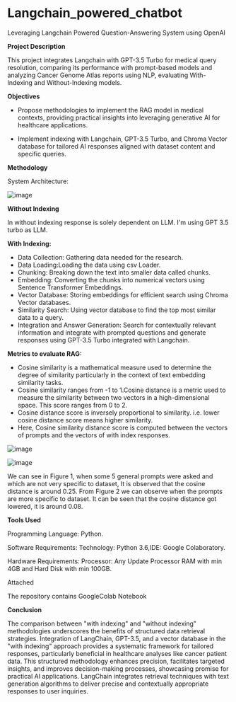 # Langchain_powered_chatbot
Leveraging Langchain Powered Question-Answering System using OpenAI


**Project Description**

This project integrates Langchain with GPT-3.5 Turbo for medical query resolution, comparing its performance with prompt-based models and analyzing Cancer Genome Atlas reports using NLP, evaluating With-Indexing and Without-Indexing models.

**Objectives**

- Propose methodologies to implement the RAG model in medical contexts, providing practical insights into leveraging generative AI for healthcare applications.

- Implement indexing with Langchain, GPT-3.5 Turbo, and Chroma Vector database for tailored AI responses aligned with dataset content and specific queries.

**Methodology**

System Architecture:


![image](https://github.com/shravya-aedunuri/Langchain_powered_chatbot/assets/66987710/50f42e56-5451-4f3d-af29-81c92978f617)


**Without Indexing**

In without indexing response is solely dependent on LLM. I'm using GPT 3.5 turbo as LLM.


**With Indexing:**
- Data Collection: Gathering data needed for the research.
- Data Loading:Loading the data using csv Loader.
- Chunking: Breaking down the text into smaller data called chunks.
- Embedding: Converting the chunks into numerical vectors using Sentence Transformer Embeddings.
- Vector Database: Storing embeddings for efficient search using Chroma Vector databases.
- Similarity Search: Using vector database to find the top most similar data to a query.
- Integration and Answer Generation: Search for contextually relevant information and integrate with prompted questions and generate responses using GPT-3.5 Turbo integrated with Langchain.
  
  
**Metrics to evaluate RAG:**

- Cosine similarity is a mathematical measure used to determine the degree of similarity particularly in the context of text embedding similarity tasks.
- Cosine similarity ranges from -1 to 1.Cosine distance is a metric used to measure the similarity between two vectors in a high-dimensional space. This score ranges from 0 to 2.
- Cosine distance score is inversely proportional to similarity. i.e. lower cosine distance score means higher similarity.
- Here, Cosine similarity distance score is computed between the vectors of prompts and the vectors of with index responses.




![image](https://github.com/shravya-aedunuri/Langchain_powered_chatbot/assets/66987710/a37c3371-7e76-4a79-b9ee-924df9115e68)


![image](https://github.com/shravya-aedunuri/Langchain_powered_chatbot/assets/66987710/44a3a323-66db-40ce-8bf0-691eff6f3bb3)

We can see in Figure 1, when some 5 general prompts were asked and which are not very specific to dataset, It is observed that the cosine distance is around 0.25. From Figure 2 we can observe when the prompts are more specific to dataset. It can be seen that the cosine distance got lowered, it is around 0.08.


**Tools Used**

Programming Language: Python.

Software Requirements: Technology: Python 3.6,IDE: Google Colaboratory.

Hardware Requirements: Processor: Any Update Processor RAM with min 4GB and Hard Disk with min 100GB.

Attached
 
The repository contains GoogleColab Notebook

**Conclusion**

The comparison between "with indexing" and "without indexing" methodologies underscores the benefits of structured data retrieval strategies. Integration of LangChain, GPT-3.5, and a vector database in the "with indexing" approach provides a systematic framework for tailored responses, particularly beneficial in healthcare analyses like cancer patient data. This structured methodology enhances precision, facilitates targeted insights, and improves decision-making processes, showcasing promise for practical AI applications. 
LangChain integrates retrieval techniques with text generation algorithms to deliver precise and contextually appropriate responses to user inquiries.

